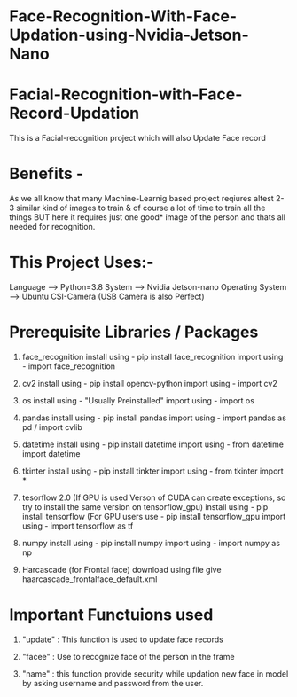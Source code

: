 # Face-Recognition-With-Face-Updation-using-Nvidia-Jetson-Nano

# Facial-Recognition-with-Face-Record-Updation
This is a Facial-recognition project which will also Update Face record

# Benefits - 
As we all know that many Machine-Learnig based project reqiures altest 2-3 similar kind of images to train & of course a lot of time to train all the things BUT here it requires just one good* image of the person and thats all needed for recognition. 

# This Project Uses:-
Language --> Python=3.8 
System --> Nvidia Jetson-nano
Operating System --> Ubuntu
CSI-Camera (USB Camera is also Perfect)

# Prerequisite Libraries / Packages

1. face_recognition
install using - pip install face_recognition
import using - import face_recognition

2. cv2
install using - pip install opencv-python
import using - import cv2

3. os
install using - "Usually Preinstalled"
import using - import os

4. pandas
install using - pip install pandas
import using - import pandas as pd / import cvlib

5. datetime
install using - pip install datetime
import using - from datetime import datetime

6. tkinter
install using - pip install tinkter
import using - from tkinter import *

7. tesorflow 2.0 (If GPU is used Verson of CUDA can create exceptions, so try to install the same version on tensorflow_gpu)
 install using - pip install tensorflow (For GPU users use - pip install tensorflow_gpu
 import using - import tensorflow as tf
 
8. numpy
install using - pip install numpy
import using - import numpy as np


10. Harcascade (for Frontal face)
download using file give haarcascade_frontalface_default.xml

# Important Functuions used

1. "update" : This function is used to update face records

3. "facee" : Use to recognize face of the person in the frame

4. "name" : this function provide security while updation new face in model by asking username and password from the user.


